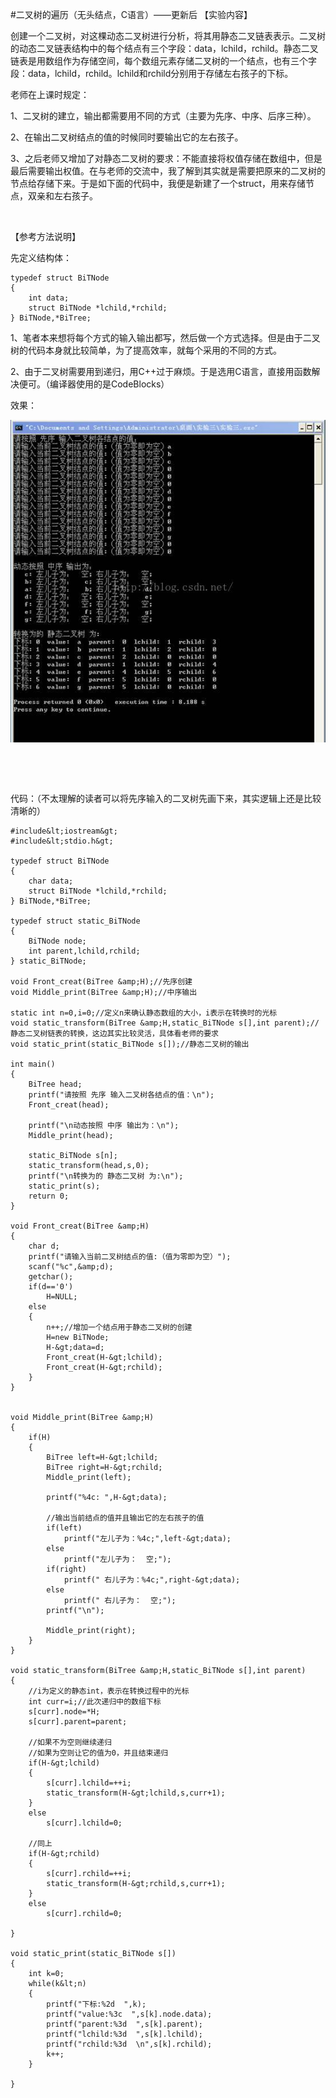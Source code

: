 #二叉树的遍历（无头结点，C语言）——更新后
【实验内容】

创建一个二叉树，对这棵动态二叉树进行分析，将其用静态二叉链表表示。二叉树的动态二叉链表结构中的每个结点有三个字段：data，lchild，rchild。静态二叉链表是用数组作为存储空间，每个数组元素存储二叉树的一个结点，也有三个字段：data，lchild，rchild。lchild和rchild分别用于存储左右孩子的下标。

 

老师在上课时规定：

1、二叉树的建立，输出都需要用不同的方式（主要为先序、中序、后序三种）。

2、在输出二叉树结点的值的时候同时要输出它的左右孩子。

3、之后老师又增加了对静态二叉树的要求：不能直接将权值存储在数组中，但是最后需要输出权值。在与老师的交流中，我了解到其实就是需要把原来的二叉树的节点给存储下来。于是如下面的代码中，我便是新建了一个struct，用来存储节点，双亲和左右孩子。

 

 

【参考方法说明】

先定义结构体：



```
typedef struct BiTNode
{
    int data;
    struct BiTNode *lchild,*rchild;
} BiTNode,*BiTree;

```



 

 

1、笔者本来想将每个方式的输入输出都写，然后做一个方式选择。但是由于二叉树的代码本身就比较简单，为了提高效率，就每个采用的不同的方式。

2、由于二叉树需要用到递归，用C++过于麻烦。于是选用C语言，直接用函数解决便可。（编译器使用的是CodeBlocks）

 

效果：

<img src="https://raw.githubusercontent.com/Double2hao/xujiajia_blog/main/img/2300.png" alt=""> 

 

  

代码：（不太理解的读者可以将先序输入的二叉树先画下来，其实逻辑上还是比较清晰的）

```
#include&lt;iostream&gt;
#include&lt;stdio.h&gt;

typedef struct BiTNode
{
    char data;
    struct BiTNode *lchild,*rchild;
} BiTNode,*BiTree;

typedef struct static_BiTNode
{
    BiTNode node;
    int parent,lchild,rchild;
} static_BiTNode;

void Front_creat(BiTree &amp;H);//先序创建
void Middle_print(BiTree &amp;H);//中序输出

static int n=0,i=0;//定义n来确认静态数组的大小，i表示在转换时的光标
void static_transform(BiTree &amp;H,static_BiTNode s[],int parent);//静态二叉树链表的转换，这边其实比较灵活，具体看老师的要求
void static_print(static_BiTNode s[]);//静态二叉树的输出

int main()
{
    BiTree head;
    printf("请按照 先序 输入二叉树各结点的值：\n");
    Front_creat(head);

    printf("\n动态按照 中序 输出为：\n");
    Middle_print(head);

    static_BiTNode s[n];
    static_transform(head,s,0);
    printf("\n转换为的 静态二叉树 为:\n");
    static_print(s);
    return 0;
}

void Front_creat(BiTree &amp;H)
{
    char d;
    printf("请输入当前二叉树结点的值:（值为零即为空）");
    scanf("%c",&amp;d);
    getchar();
    if(d=='0')
        H=NULL;
    else
    {
        n++;//增加一个结点用于静态二叉树的创建
        H=new BiTNode;
        H-&gt;data=d;
        Front_creat(H-&gt;lchild);
        Front_creat(H-&gt;rchild);
    }
}


void Middle_print(BiTree &amp;H)
{
    if(H)
    {
        BiTree left=H-&gt;lchild;
        BiTree right=H-&gt;rchild;
        Middle_print(left);

        printf("%4c: ",H-&gt;data);

        //输出当前结点的值并且输出它的左右孩子的值
        if(left)
            printf("左儿子为：%4c;",left-&gt;data);
        else
            printf("左儿子为：  空;");
        if(right)
            printf(" 右儿子为：%4c;",right-&gt;data);
        else
            printf(" 右儿子为：  空;");
        printf("\n");

        Middle_print(right);
    }
}

void static_transform(BiTree &amp;H,static_BiTNode s[],int parent)
{
    //i为定义的静态int，表示在转换过程中的光标
    int curr=i;//此次递归中的数组下标
    s[curr].node=*H;
    s[curr].parent=parent;

    //如果不为空则继续递归
    //如果为空则让它的值为0，并且结束递归
    if(H-&gt;lchild)
    {
        s[curr].lchild=++i;
        static_transform(H-&gt;lchild,s,curr+1);
    }
    else
        s[curr].lchild=0;

    //同上
    if(H-&gt;rchild)
    {
        s[curr].rchild=++i;
        static_transform(H-&gt;rchild,s,curr+1);
    }
    else
        s[curr].rchild=0;

}

void static_print(static_BiTNode s[])
{
    int k=0;
    while(k&lt;n)
    {
        printf("下标:%2d  ",k);
        printf("value:%3c  ",s[k].node.data);
        printf("parent:%3d  ",s[k].parent);
        printf("lchild:%3d  ",s[k].lchild);
        printf("rchild:%3d  \n",s[k].rchild);
        k++;
    }

}

```

  
